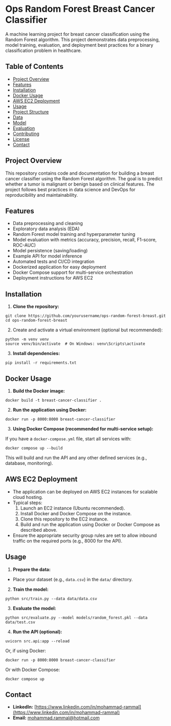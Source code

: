 # Ops Random Forest Breast Cancer Classifier

A machine learning project for breast cancer classification using the Random Forest algorithm. This project demonstrates data preprocessing, model training, evaluation, and deployment best practices for a binary classification problem in healthcare.

## Table of Contents

- [Project Overview](#project-overview)
- [Features](#features)
- [Installation](#installation)
- [Docker Usage](#docker-usage)
- [AWS EC2 Deployment](#aws-ec2-deployment)
- [Usage](#usage)
- [Project Structure](#project-structure)
- [Data](#data)
- [Model](#model)
- [Evaluation](#evaluation)
- [Contributing](#contributing)
- [License](#license)
- [Contact](#contact)

## Project Overview

This repository contains code and documentation for building a breast cancer classifier using the Random Forest algorithm. The goal is to predict whether a tumor is malignant or benign based on clinical features. The project follows best practices in data science and DevOps for reproducibility and maintainability.

## Features

- Data preprocessing and cleaning
- Exploratory data analysis (EDA)
- Random Forest model training and hyperparameter tuning
- Model evaluation with metrics (accuracy, precision, recall, F1-score, ROC-AUC)
- Model persistence (saving/loading)
- Example API for model inference
- Automated tests and CI/CD integration
- Dockerized application for easy deployment
- Docker Compose support for multi-service orchestration
- Deployment instructions for AWS EC2

## Installation

1. **Clone the repository:**

```
git clone https://github.com/yourusername/ops-random-forest-breast.git
cd ops-random-forest-breast
```

2. Create and activate a virtual environment (optional but recommended):

```
python -m venv venv
source venv/bin/activate  # On Windows: venv\Scripts\activate
```

3. **Install dependencies:**

```
pip install -r requirements.txt
```

## Docker Usage

1. **Build the Docker image:**

```
docker build -t breast-cancer-classifier .
```

2. **Run the application using Docker:**

```
docker run -p 8000:8000 breast-cancer-classifier
```

3. **Using Docker Compose (recommended for multi-service setup):**

If you have a `docker-compose.yml` file, start all services with:

```
docker compose up --build
```

This will build and run the API and any other defined services (e.g., database, monitoring).

## AWS EC2 Deployment

- The application can be deployed on AWS EC2 instances for scalable cloud hosting.
- Typical steps:
  1. Launch an EC2 instance (Ubuntu recommended).
  2. Install Docker and Docker Compose on the instance.
  3. Clone this repository to the EC2 instance.
  4. Build and run the application using Docker or Docker Compose as described above.
- Ensure the appropriate security group rules are set to allow inbound traffic on the required ports (e.g., 8000 for the API).

## Usage

1. **Prepare the data:**

- Place your dataset (e.g., `data.csv`) in the `data/` directory.

2. **Train the model:**

```
python src/train.py --data data/data.csv
```

3. **Evaluate the model:**

```
python src/evaluate.py --model models/random_forest.pkl --data data/test.csv
```

4. **Run the API (optional):**

```
uvicorn src.api:app --reload
```

Or, if using Docker:

```
docker run -p 8000:8000 breast-cancer-classifier
```

Or with Docker Compose:

```
docker compose up
```

## Contact

- **LinkedIn:** [https://www.linkedin.com/in/mohammad-rammal](https://www.linkedin.com/in/mohammad-rammal)
- **Email:** mohammad.rammal@hotmail.com
